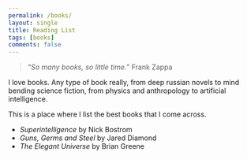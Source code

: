 ```yaml
---
permalink: /books/
layout: single
title: Reading List
tags: [books]
comments: false
---
```


> “*So many books, so little time.*”
> Frank Zappa 

I love books. Any type of book really, from deep russian novels to mind bending science fiction, from physics and anthropology to artificial intelligence.

This is a place where I list the best books that I come across.

* *Superintelligence* by Nick Bostrom
* *Guns, Germs and Steel* by Jared Diamond
* *The Elegant Universe* by Brian Greene
